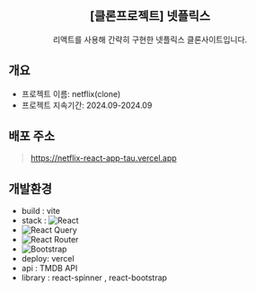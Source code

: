 <div align="center">
<h2>[클론프로젝트] 넷플릭스</h2>
 리액트를 사용해 간략히 구현한 넷플릭스 클론사이트입니다.
</div>

## 개요
- 프로젝트 이름: netflix(clone)
- 프로젝트 지속기간: 2024.09-2024.09

## 배포 주소
> https://netflix-react-app-tau.vercel.app

## 개발환경

 - build : vite <br>
 - stack : ![React](https://img.shields.io/badge/react-%2320232a.svg?style=for-the-badge&logo=react&logoColor=%2361DAFB)
 - ![React Query](https://img.shields.io/badge/-React%20Query-FF4154?style=for-the-badge&logo=react%20query&logoColor=white)
 - ![React Router](https://img.shields.io/badge/React_Router-CA4245?style=for-the-badge&logo=react-router&logoColor=white)
 - ![Bootstrap](https://img.shields.io/badge/bootstrap-%238511FA.svg?style=for-the-badge&logo=bootstrap&logoColor=white) <br> 
 - deploy: vercel
 - api : TMDB API
 - library : react-spinner , react-bootstrap

